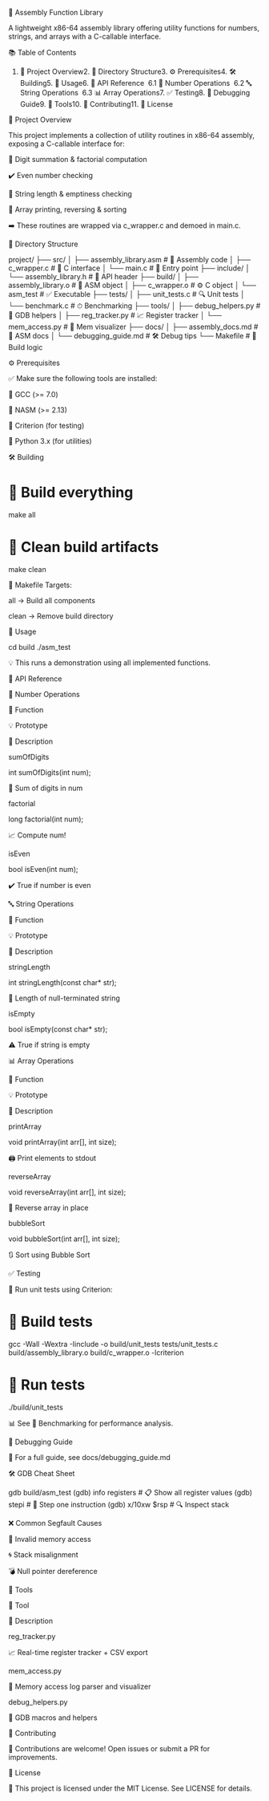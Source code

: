 🧠 Assembly Function Library

A lightweight x86-64 assembly library offering utility functions for numbers, strings, and arrays with a C-callable interface.

📚 Table of Contents

1. 📖 Project Overview2. 📁 Directory Structure3. ⚙️ Prerequisites4. 🛠 Building5. 🚀 Usage6. 🧩 API Reference  6.1 🔢 Number Operations  6.2 🔤 String Operations  6.3 📊 Array Operations7. ✅ Testing8. 🐞 Debugging Guide9. 🔧 Tools10. 🤝 Contributing11. 📄 License

📖 Project Overview

This project implements a collection of utility routines in x86-64 assembly, exposing a C-callable interface for:

🔢 Digit summation & factorial computation

✔️ Even number checking

📏 String length & emptiness checking

🔄 Array printing, reversing & sorting

➡️ These routines are wrapped via c_wrapper.c and demoed in main.c.

📁 Directory Structure

project/
├── src/
│   ├── assembly_library.asm   # 🧠 Assembly code
│   ├── c_wrapper.c            # 🔗 C interface
│   └── main.c                 # 🚀 Entry point
├── include/
│   └── assembly_library.h     # 📄 API header
├── build/
│   ├── assembly_library.o     # 🧱 ASM object
│   ├── c_wrapper.o            # ⚙️ C object
│   └── asm_test               # ✅ Executable
├── tests/
│   ├── unit_tests.c           # 🔍 Unit tests
│   └── benchmark.c            # ⏱ Benchmarking
├── tools/
│   ├── debug_helpers.py       # 🐞 GDB helpers
│   ├── reg_tracker.py         # 📈 Register tracker
│   └── mem_access.py          # 🧠 Mem visualizer
├── docs/
│   ├── assembly_docs.md       # 📘 ASM docs
│   └── debugging_guide.md     # 🛠 Debug tips
└── Makefile                   # 🔧 Build logic

⚙️ Prerequisites

✅ Make sure the following tools are installed:

🧰 GCC (>= 7.0)

🧵 NASM (>= 2.13)

🧪 Criterion (for testing)

🐍 Python 3.x (for utilities)

🛠 Building

# 🔨 Build everything
make all

# 🧹 Clean build artifacts
make clean

🔖 Makefile Targets:

all → Build all components

clean → Remove build directory

🚀 Usage

cd build
./asm_test

💡 This runs a demonstration using all implemented functions.

🧩 API Reference

🔢 Number Operations

🧩 Function

💡 Prototype

📘 Description

sumOfDigits

int sumOfDigits(int num);

🔢 Sum of digits in num

factorial

long factorial(int num);

📈 Compute num!

isEven

bool isEven(int num);

✔️ True if number is even

🔤 String Operations

🧩 Function

💡 Prototype

📘 Description

stringLength

int stringLength(const char* str);

📏 Length of null-terminated string

isEmpty

bool isEmpty(const char* str);

⚠️ True if string is empty

📊 Array Operations

🧩 Function

💡 Prototype

📘 Description

printArray

void printArray(int arr[], int size);

🖨️ Print elements to stdout

reverseArray

void reverseArray(int arr[], int size);

🔄 Reverse array in place

bubbleSort

void bubbleSort(int arr[], int size);

🔃 Sort using Bubble Sort

✅ Testing

🧪 Run unit tests using Criterion:

# 🧪 Build tests
gcc -Wall -Wextra -Iinclude -o build/unit_tests tests/unit_tests.c build/assembly_library.o build/c_wrapper.o -lcriterion

# 🚀 Run tests
./build/unit_tests

📊 See 🧪 Benchmarking for performance analysis.

🐞 Debugging Guide

📖 For a full guide, see docs/debugging_guide.md

🛠 GDB Cheat Sheet

gdb build/asm_test
(gdb) info registers     # 📋 Show all register values
(gdb) stepi              # 🐾 Step one instruction
(gdb) x/10xw $rsp        # 🔍 Inspect stack

❌ Common Segfault Causes

🧱 Invalid memory access

🌀 Stack misalignment

💣 Null pointer dereference

🔧 Tools

🧰 Tool

🧩 Description

reg_tracker.py

📈 Real-time register tracker + CSV export

mem_access.py

🧠 Memory access log parser and visualizer

debug_helpers.py

🐞 GDB macros and helpers

🤝 Contributing

👋 Contributions are welcome! Open issues or submit a PR for improvements.

📄 License

📝 This project is licensed under the MIT License. See LICENSE for details.
